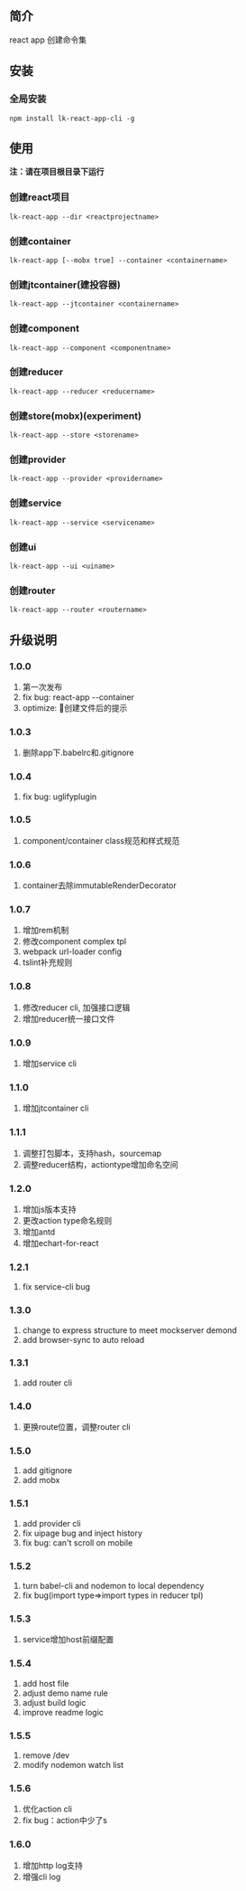 ## 简介
react app 创建命令集

## 安装
### 全局安装
    npm install lk-react-app-cli -g

## 使用
**注：请在项目根目录下运行**
### 创建react项目
    lk-react-app --dir <reactprojectname>
### 创建container
    lk-react-app [--mobx true] --container <containername>
### 创建jtcontainer(建投容器)
    lk-react-app --jtcontainer <containername>
### 创建component
    lk-react-app --component <componentname>
### 创建reducer
    lk-react-app --reducer <reducername>
### 创建store(mobx)(experiment)
    lk-react-app --store <storename>
### 创建provider
    lk-react-app --provider <providername>
### 创建service
    lk-react-app --service <servicename>
### 创建ui
    lk-react-app --ui <uiname>
### 创建router
    lk-react-app --router <routername>
## 升级说明
### 1.0.0
1. 第一次发布
2. fix bug: react-app --container
3. optimize: 创建文件后的提示
### 1.0.3
1. 删除app下.babelrc和.gitignore

### 1.0.4
1. fix bug: uglifyplugin

### 1.0.5
1. component/container class规范和样式规范

### 1.0.6
1. container去除immutableRenderDecorator

### 1.0.7
1. 增加rem机制
1. 修改component complex tpl
1. webpack url-loader config
1. tslint补充规则

### 1.0.8
1. 修改reducer cli, 加强接口逻辑
1. 增加reducer统一接口文件

### 1.0.9
1. 增加service cli

### 1.1.0
1. 增加jtcontainer cli

### 1.1.1
1. 调整打包脚本，支持hash，sourcemap
1. 调整reducer结构，actiontype增加命名空间

### 1.2.0
1. 增加js版本支持
1. 更改action type命名规则
1. 增加antd
1. 增加echart-for-react

### 1.2.1
1. fix service-cli bug

### 1.3.0
1. change to express structure to meet mockserver demond
1. add browser-sync to auto reload

### 1.3.1
1. add router cli

### 1.4.0
1. 更换route位置，调整router cli

### 1.5.0
1. add gitignore
1. add mobx

### 1.5.1
1. add provider cli
1. fix uipage bug and inject history
1. fix bug: can't scroll on mobile

### 1.5.2
1. turn babel-cli and nodemon to local dependency
1. fix bug(import type=>import types in reducer tpl)

### 1.5.3
1. service增加host前缀配置

### 1.5.4
1. add host file
1. adjust demo name rule
1. adjust build logic
1. improve readme logic

### 1.5.5
1. remove /dev
1. modify nodemon watch list

### 1.5.6
1. 优化action cli
1. fix bug：action中少了s

### 1.6.0
1. 增加http log支持
1. 增强cli log